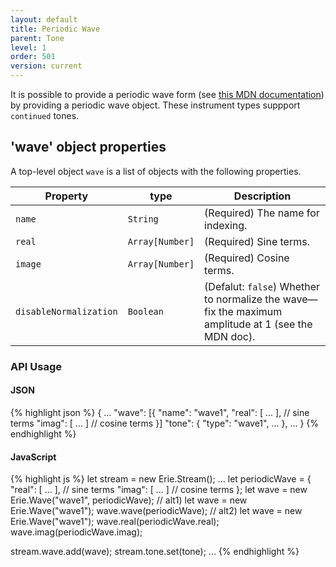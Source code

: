 ```yaml
---
layout: default
title: Periodic Wave
parent: Tone
level: 1
order: 501
version: current
---
```


It is possible to provide a periodic wave form (see [this MDN documentation](https://developer.mozilla.org/en-US/docs/Web/API/PeriodicWave))
by providing a periodic wave object.
These instrument types suppport `continued` tones.

## 'wave' object properties

A top-level object `wave` is a list of objects with the following properties.

| Property | type | Description |
| -------- | ---- | ----------- |
| `name` | `String` | (Required) The name for indexing. |
| `real` | `Array[Number]` | (Required) Sine terms. |
| `image` | `Array[Number]` | (Required) Cosine terms. |
| `disableNormalization` | `Boolean` | (Defalut: `false`) Whether to normalize the wave—fix the maximum amplitude at 1 (see the MDN doc). |

### API Usage

<code-groups>
<code-group>
<h4>JSON</h4>
{% highlight json %}
{
  ...
  "wave": [{
    "name": "wave1",
    "real": [ ... ], // sine terms
    "imag": [ ... ] // cosine terms
  }]
  "tone": {
    "type": "wave1",
    ...
   },
  ...
}
{% endhighlight %}
</code-group>
<code-group>
<h4>JavaScript</h4>
{% highlight js %}
let stream = new Erie.Stream();
...
let periodicWave = {
  "real": [ ... ], // sine terms
  "imag": [ ... ] // cosine terms
};
let wave = new Erie.Wave("wave1", periodicWave);
// alt1) let wave = new Erie.Wave("wave1"); wave.wave(periodicWave);
// alt2) let wave = new Erie.Wave("wave1"); wave.real(periodicWave.real); wave.imag(periodicWave.imag);

stream.wave.add(wave);
stream.tone.set(tone);
...
{% endhighlight %}
</code-group>
</code-groups>